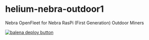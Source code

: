 # helium-nebra-outdoor1
Nebra OpenFleet for Nebra RasPi (First Generation) Outdoor Miners

[![balena deploy button](https://www.balena.io/deploy.svg)](https://dashboard.balena-cloud.com/deploy?repoUrl=https://github.com/NebraLtd/helium-nebra-outdoor1)

